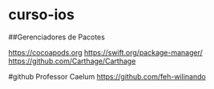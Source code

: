 # curso-ios


##Gerenciadores de Pacotes

https://cocoapods.org
https://swift.org/package-manager/
https://github.com/Carthage/Carthage


#github Professor Caelum
https://github.com/feh-wilinando